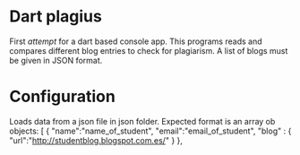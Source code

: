 # Dart plagius
First _attempt_ for a dart based console app.
This programs reads and compares different blog entries to check for
plagiarism. A list of blogs must be given in JSON format.

# Configuration
Loads data from a json file in json folder.
Expected format is an array ob objects:
[
  {
    "name":"name_of_student",
    "email":"email_of_student",
    "blog" : {
      "url":"http://studentblog.blogspot.com.es/"
    }
  },
